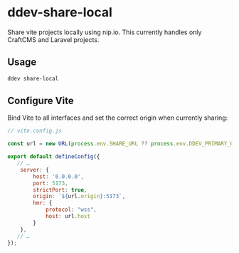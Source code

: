 # ddev-share-local

Share vite projects locally using nip.io. This currently handles only CraftCMS and Laravel projects.

## Usage

```bash
ddev share-local
```

## Configure Vite
Bind Vite to all interfaces and set the correct origin when currently sharing:

```js
// vite.config.js

const url = new URL(process.env.SHARE_URL ?? process.env.DDEV_PRIMARY_URL)

export default defineConfig({
   // …
    server: {
        host: '0.0.0.0',
        port: 5173,
        strictPort: true,
        origin: `${url.origin}:5173`,
        hmr: {
            protocol: "wss",
            host: url.host
        }
    },
   // …
});
```
